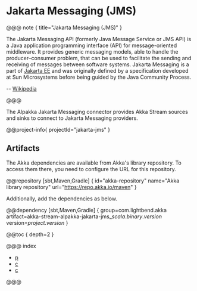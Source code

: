# Jakarta Messaging (JMS)

@@@ note { title="Jakarta Messaging (JMS)" }

The Jakarta Messaging API (formerly Java Message Service or JMS API) is a Java application programming interface (API) for message-oriented middleware. It provides generic messaging models, able to handle the producer–consumer problem, that can be used to facilitate the sending and receiving of messages between software systems. Jakarta Messaging is a part of [Jakarta EE]((https://jakarta.ee)) and was originally defined by a specification developed at Sun Microsystems before being guided by the Java Community Process.

-- [Wikipedia](https://en.wikipedia.org/wiki/Jakarta_Messaging)

@@@

The Alpakka Jakarta Messaging connector provides Akka Stream sources and sinks to connect to Jakarta Messaging providers.

@@project-info{ projectId="jakarta-jms" }

## Artifacts

The Akka dependencies are available from Akka's library repository. To access them there, you need to configure the URL for this repository.

@@repository [sbt,Maven,Gradle] {
id="akka-repository"
name="Akka library repository"
url="https://repo.akka.io/maven"
}

Additionally, add the dependencies as below.

@@dependency [sbt,Maven,Gradle] {
  group=com.lightbend.akka
  artifact=akka-stream-alpakka-jakarta-jms_$scala.binary.version$
  version=$project.version$
}

@@toc { depth=2 }

@@@ index

* [p](producer.md)
* [c](consumer.md)
* [c](browse.md)

@@@
